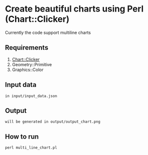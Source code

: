 # Create beautiful charts using Perl (Chart::Clicker)

Currently the code support multiline charts

## Requirements
1. [Chart::Clicker](https://metacpan.org/pod/Chart::Clicker)
2. Geometry::Primitive
3. Graphics::Color

## Input data
    in input/input_data.json

## Output
    will be generated in output/output_chart.png

## How to run
    perl multi_line_chart.pl